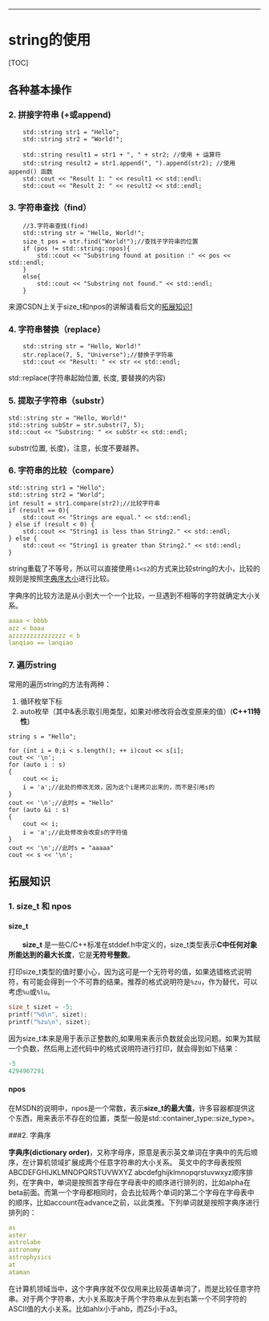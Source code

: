 --------
# string的使用

[TOC]
## 各种基本操作
### 2. 拼接字符串 (+或append)
```cpp{.line-numbers}
    std::string str1 = "Hello";
    std::string str2 = "World!";

    std::string result1 = str1 + ", " + str2; //使用 + 运算符
    std::string result2 = str1.append(", ").append(str2); //使用 append() 函数
    std::cout << "Result 1: " << result1 << std::endl:
    std::cout << "Result 2: " << result2 << std::endl;
```
### 3. 字符串查找（find）
```cpp{.line-numbers}
    //3.字符串查找(find)
    std::string str = "Hello, World!";
    size_t pos = str.find("World!");//查找子字符串的位置
    if (pos != std::string::npos){
        std::cout << "Substring found at position :" << pos << std::endl;
    }
    else{
        std::cout << "Substring not found." << std::endl;
    }
```
来源CSDN上关于size_t和npos的讲解请看后文的[拓展知识1](#xiaoqiu_1)
### 4. 字符串替换（replace）
```cpp{.line-numbers}
    std::string str = "Hello, World!"
    str.replace(7, 5, "Universe");//替换子字符串
    std::cout << "Result: " << str << std::endl;
```
std::replace(字符串起始位置, 长度, 要替换的内容)
### 5. 提取子字符串（substr）
```cpp{.line-numbers}
std::string str = "Hello, World!"
std::string subStr = str.substr(7, 5);
std::cout << "Substring: " << subStr << std::endl;
```
substr(位置, 长度)，注意，长度不要越界。

### 6. 字符串的比较（compare）
```cpp{.line-numbers}
std::string str1 = "Hello";
std::string str2 = "World";
int result = str1.compare(str2);//比较字符串
if (result == 0){
    std::cout << "Strings are equal." << std::endl;
} else if (result < 0) {
    std::cout << "String1 is less than String2." << std::endl;
} else {
    std::cout << "String1 is greater than String2." << std::endl;
}
```
string重载了不等号，所以可以直接使用`s1<s2`的方式来比较string的大小，比较的规则是按照[字典序大小](#xiaoqiu_2)进行比较。

字典序的比较方法是从小到大一个一个比较，一旦遇到不相等的字符就确定大小关系。
```yml
aaaa < bbbb
azz < baaa
azzzzzzzzzzzzzzz < b
lanqiao == lanqiao
```

### 7. 遍历string

常用的遍历string的方法有两种：
1. 循环枚举下标
2. auto枚举（其中&表示取引用类型，如果对i修改将会改变原来的值）(**C++11特性**)
```cpp{.line-numbers}
string s = "Hello";

for (int i = 0;i < s.length(); ++ i)cout << s[i];
cout << '\n';
for (auto i : s)
{
    cout << i;
    i = 'a';//此处的修改无效，因为这个i是拷贝出来的，而不是引用s的
}
cout << '\n';//此时s = "Hello"
for (auto &i : s)
{
    cout << i;
    i = 'a';//此处修改会改变s的字符值
}
cout << '\n';//此时s = "aaaaa"
cout << s << '\n';
```

## 拓展知识
<a id="xiaoqiu_1"></a>
### 1. size_t 和 npos
#### size_t
&emsp;&emsp;**size_t** 是一些C/C++标准在stddef.h中定义的，size_t类型表示**C中任何对象所能达到的最大长度**，它是**无符号整数**。

打印size_t类型的值时要小心，因为这可是一个无符号的值，如果选错格式说明符，有可能会得到一个不可靠的结果。推荐的格式说明符是`%zu`，作为替代，可以考虑`%u`或`%lu`。
```cpp
size_t sizet = -5;
printf("%d\n", sizet);
printf("%zu\n", sizet);
```
因为size_t本来是用于表示正整数的,如果用来表示负数就会出现问题。如果为其赋一个负数，然后用上述代码中的格式说明符进行打印，就会得到如下结果：
```c
-5
4294967291
```

#### npos
在MSDN的说明中，npos是一个常数，表示**size_t的最大值**，许多容器都提供这个东西，用来表示不存在的位置，类型一般是std::container_type::size_type>。

<a id="xiaoqiu_2"></a>
###2. 字典序

**字典序(dictionary order)**，又称字母序，原意是表示英文单词在字典中的先后顺序，在计算机领域扩展成两个任意字符串的大小关系。
英文中的字母表按照ABCDEFGHIJKLMNOPQRSTUVWXYZ abcdefghijklmnopqrstuvwxyz顺序排列，在字典中，单词是按照首字母在字母表中的顺序进行排列的，比如alpha在beta前面。而第一个字母都相同时，会去比较两个单词的第二个字母在字母表中的顺序，比如account在advance之前，以此类推。下列单词就是按照字典序进行排列的：
```yml
as
aster
astrolabe
astronomy
astrophysics
at
ataman
```
在计算机领域当中，这个字典序就不仅仅用来比较英语单词了，而是比较任意字符串。对于两个字符串，大小关系取决于两个字符串从左到右第一个不同字符的ASCII值的大小关系。比如ahlx小于ahb，而Z5小于a3。
